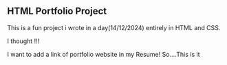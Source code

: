 ## HTML Portfolio Project

This is a fun project i wrote in a day(14/12/2024) entirely in HTML and CSS.

I thought !!!

I want to add a link of portfolio website in my Resume! So....This is it
